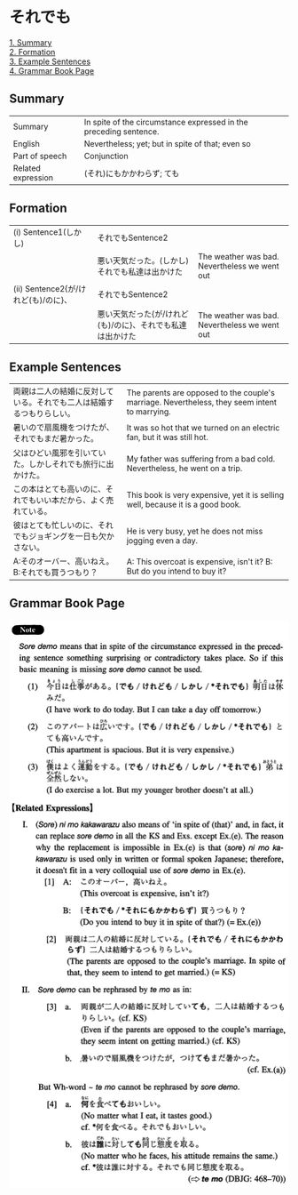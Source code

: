 # それでも

[1. Summary](#summary)<br>
[2. Formation](#formation)<br>
[3. Example Sentences](#example-sentences)<br>
[4. Grammar Book Page](#grammar-book-page)<br>


## Summary

<table><tr>   <td>Summary</td>   <td>In spite of the circumstance expressed in the preceding sentence.</td></tr><tr>   <td>English</td>   <td>Nevertheless; yet; but in spite of that; even so</td></tr><tr>   <td>Part of speech</td>   <td>Conjunction</td></tr><tr>   <td>Related expression</td>   <td>(それ)にもかかわらず; ても</td></tr></table>

## Formation

<table class="table"><tbody><tr class="tr head"><td class="td"><span class="numbers">(i)</span> <span class="bold">Sentence1(しかし)</span> </td><td class="td"><span class="concept">それでも</span><span>Sentence2</span></td><td class="td"></td></tr><tr class="tr"><td class="td"></td><td class="td"><span>悪い天気だった。(しかし)</span> <span class="concept">それでも</span><span>私達は出かけた</span></td><td class="td"><span>The weather was bad. Nevertheless we went out</span></td></tr><tr class="tr head"><td class="td"><span class="numbers">(ii)</span> <span class="bold">Sentence2{が/けれど(も)/のに}、</span></td><td class="td"><span class="concept">それでも</span><span>Sentence2</span></td><td class="td"></td></tr><tr class="tr"><td class="td"></td><td class="td"><span>悪い天気だった{が/けれど(も)/のに}、</span><span class="concept">それでも</span><span>私達は出かけた</span></td><td class="td"><span>The weather was bad. Nevertheless we went out</span></td></tr></tbody></table>

## Example Sentences

<table><tr>   <td>両親は二人の結婚に反対している。それでも二人は結婚するつもりらしい。</td>   <td>The parents are opposed to the couple's marriage. Nevertheless, they seem intent to marrying.</td></tr><tr>   <td>暑いので扇風機をつけたが、それでもまだ暑かった。</td>   <td>It was so hot that we turned on an electric fan, but it was still hot.</td></tr><tr>   <td>父はひどい風邪を引いていた。しかしそれでも旅行に出かけた。</td>   <td>My father was suffering from a bad cold. Nevertheless, he went on a trip.</td></tr><tr>   <td>この本はとても高いのに、それでもいい本だから、よく売れている。</td>   <td>This book is very expensive, yet it is selling well, because it is a good book.</td></tr><tr>   <td>彼はとても忙しいのに、それでもジョギングを一日も欠かさない。</td>   <td>He is very busy, yet he does not miss jogging even a day.</td></tr><tr>   <td>A:そのオーバー、高いねえ。B:それでも買うつもり？</td>   <td>A: This overcoat is expensive, isn't it?  B: But do you intend to buy it?</td></tr></table>

## Grammar Book Page

![](../img/Intermediateそれでも.png)


